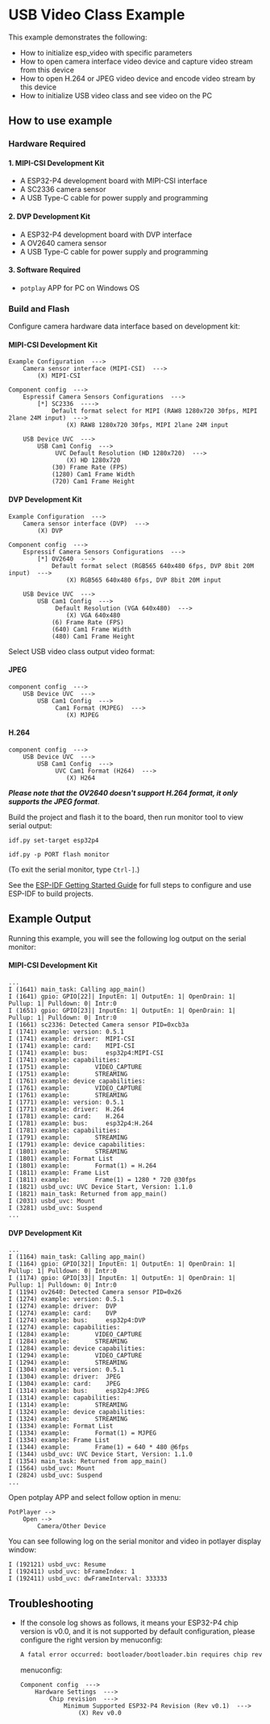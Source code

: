 # USB Video Class Example

This example demonstrates the following:

- How to initialize esp_video with specific parameters
- How to open camera interface video device and capture video stream from this device
- How to open H.264 or JPEG video device and encode video stream by this device
- How to initialize USB video class and see video on the PC

## How to use example

### Hardware Required

#### 1. MIPI-CSI Development Kit

* A ESP32-P4 development board with MIPI-CSI interface
* A SC2336 camera sensor
* A USB Type-C cable for power supply and programming

#### 2. DVP Development Kit

* A ESP32-P4 development board with DVP interface
* A OV2640 camera sensor
* A USB Type-C cable for power supply and programming

#### 3. Software Required

* `potplay` APP for PC on Windows OS

### Build and Flash

Configure camera hardware data interface based on development kit:

#### MIPI-CSI Development Kit

```
Example Configuration  --->
    Camera sensor interface (MIPI-CSI)  --->
        (X) MIPI-CSI

Component config  --->
    Espressif Camera Sensors Configurations  --->
        [*] SC2336  ---->
            Default format select for MIPI (RAW8 1280x720 30fps, MIPI 2lane 24M input)  --->
                (X) RAW8 1280x720 30fps, MIPI 2lane 24M input

    USB Device UVC  --->
        USB Cam1 Config  --->
             UVC Default Resolution (HD 1280x720)  --->
                (X) HD 1280x720
            (30) Frame Rate (FPS)
            (1280) Cam1 Frame Width
            (720) Cam1 Frame Height
```

#### DVP Development Kit

```
Example Configuration  --->
    Camera sensor interface (DVP)  --->
        (X) DVP

Component config  --->
    Espressif Camera Sensors Configurations  --->
        [*] OV2640  --->
            Default format select (RGB565 640x480 6fps, DVP 8bit 20M input)  --->
                (X) RGB565 640x480 6fps, DVP 8bit 20M input

    USB Device UVC  --->
        USB Cam1 Config  --->
             Default Resolution (VGA 640x480)  --->
                (X) VGA 640x480
            (6) Frame Rate (FPS)
            (640) Cam1 Frame Width
            (480) Cam1 Frame Height
```

Select USB video class output video format:

#### JPEG

```
component config  --->
    USB Device UVC  --->
        USB Cam1 Config  --->
             Cam1 Format (MJPEG)  --->
                (X) MJPEG
```

#### H.264

```
component config  --->
    USB Device UVC  --->
        USB Cam1 Config  --->
             UVC Cam1 Format (H264)  --->
                (X) H264
```

***Please note that the OV2640 doesn't support H.264 format, it only supports the JPEG format***.

Build the project and flash it to the board, then run monitor tool to view serial output:

```
idf.py set-target esp32p4

idf.py -p PORT flash monitor
```

(To exit the serial monitor, type ``Ctrl-]``.)

See the [ESP-IDF Getting Started Guide](https://docs.espressif.com/projects/esp-idf/en/latest/esp32p4/get-started/index.html) for full steps to configure and use ESP-IDF to build projects.

## Example Output

Running this example, you will see the following log output on the serial monitor:

#### MIPI-CSI Development Kit

```
...
I (1641) main_task: Calling app_main()
I (1641) gpio: GPIO[22]| InputEn: 1| OutputEn: 1| OpenDrain: 1| Pullup: 1| Pulldown: 0| Intr:0 
I (1651) gpio: GPIO[23]| InputEn: 1| OutputEn: 1| OpenDrain: 1| Pullup: 1| Pulldown: 0| Intr:0 
I (1661) sc2336: Detected Camera sensor PID=0xcb3a
I (1741) example: version: 0.5.1
I (1741) example: driver:  MIPI-CSI
I (1741) example: card:    MIPI-CSI
I (1741) example: bus:     esp32p4:MIPI-CSI
I (1741) example: capabilities:
I (1751) example:       VIDEO_CAPTURE
I (1751) example:       STREAMING
I (1761) example: device capabilities:
I (1761) example:       VIDEO_CAPTURE
I (1761) example:       STREAMING
I (1771) example: version: 0.5.1
I (1771) example: driver:  H.264
I (1781) example: card:    H.264
I (1781) example: bus:     esp32p4:H.264
I (1781) example: capabilities:
I (1791) example:       STREAMING
I (1791) example: device capabilities:
I (1801) example:       STREAMING
I (1801) example: Format List
I (1801) example:       Format(1) = H.264
I (1811) example: Frame List
I (1811) example:       Frame(1) = 1280 * 720 @30fps
I (1821) usbd_uvc: UVC Device Start, Version: 1.1.0
I (1821) main_task: Returned from app_main()
I (2031) usbd_uvc: Mount
I (3281) usbd_uvc: Suspend
...
```

#### DVP Development Kit

```
...
I (1164) main_task: Calling app_main()
I (1164) gpio: GPIO[32]| InputEn: 1| OutputEn: 1| OpenDrain: 1| Pullup: 1| Pulldown: 0| Intr:0 
I (1174) gpio: GPIO[33]| InputEn: 1| OutputEn: 1| OpenDrain: 1| Pullup: 1| Pulldown: 0| Intr:0 
I (1194) ov2640: Detected Camera sensor PID=0x26
I (1274) example: version: 0.5.1
I (1274) example: driver:  DVP
I (1274) example: card:    DVP
I (1274) example: bus:     esp32p4:DVP
I (1274) example: capabilities:
I (1284) example:       VIDEO_CAPTURE
I (1284) example:       STREAMING
I (1284) example: device capabilities:
I (1294) example:       VIDEO_CAPTURE
I (1294) example:       STREAMING
I (1304) example: version: 0.5.1
I (1304) example: driver:  JPEG
I (1304) example: card:    JPEG
I (1314) example: bus:     esp32p4:JPEG
I (1314) example: capabilities:
I (1314) example:       STREAMING
I (1324) example: device capabilities:
I (1324) example:       STREAMING
I (1334) example: Format List
I (1334) example:       Format(1) = MJPEG
I (1334) example: Frame List
I (1344) example:       Frame(1) = 640 * 480 @6fps
I (1344) usbd_uvc: UVC Device Start, Version: 1.1.0
I (1354) main_task: Returned from app_main()
I (1564) usbd_uvc: Mount
I (2824) usbd_uvc: Suspend
...
```

Open potplay APP and select follow option in menu:

```
PotPlayer -->
    Open -->
        Camera/Other Device
```

You can see following log on the serial monitor and video in potlayer display window:

```
I (192121) usbd_uvc: Resume
I (192411) usbd_uvc: bFrameIndex: 1
I (192411) usbd_uvc: dwFrameInterval: 333333
```

## Troubleshooting

* If the console log shows as follows, it means your ESP32-P4 chip version is v0.0, and it is not supported by default configuration, please configure the right version by menuconfig:

    ```txt
    A fatal error occurred: bootloader/bootloader.bin requires chip revision in range [v0.1 - v0.99] (this chip is revision v0.0). Use --force to flash anyway
    ``` 

    menuconfig:
    ```
    Component config  --->
        Hardware Settings  --->
            Chip revision  --->
                Minimum Supported ESP32-P4 Revision (Rev v0.1)  --->
                    (X) Rev v0.0
    ```
